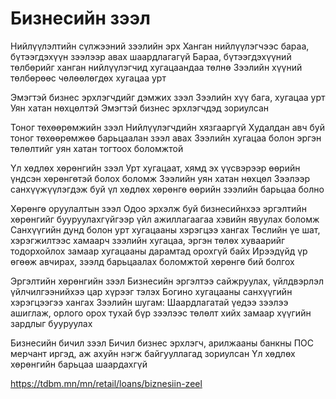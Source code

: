 # Бизнесийн зээл
Нийлүүлэлтийн сүлжээний зээлийн эрх
Ханган нийлүүлэгчээс бараа, бүтээгдэхүүн зээлээр авах шаардлагагүй
Бараа, бүтээгдэхүүний төлбөрийг ханган нийлүүлэгчид хугацаандаа төлнө
Зээлийн хүүний төлбөрөөс чөлөөлөгдөх хугацаа урт

Эмэгтэй бизнес эрхлэгчдийг дэмжих зээл
Зээлийн хүү бага, хугацаа урт
Уян хатан нөхцөлтэй
Эмэгтэй бизнес эрхлэгчдэд зориулсан

Тоног төхөөрөмжийн зээл
Нийлүүлэгчдийн хязгааргүй
Худалдан авч буй тоног төхөөрөмжөө барьцаалан зээл авах
Зээлийн хугацаа болон эргэн төлөлтийг уян хатан тогтоох боломжтой

Үл хөдлөх хөрөнгийн зээл
Урт хугацаат, хямд эх үүсвэрээр өөрийн үндсэн хөрөнгөтэй болох боломж
Зээлийн уян хатан нөхцөл
Зээлээр санхүүжүүлэгдэж буй үл хөдлөх хөрөнгө өөрийн зээлийн барьцаа болно

Хөрөнгө оруулалтын зээл
Одоо эрхэлж буй бизнесийнхээ эргэлтийн хөрөнгийг бууруулахгүйгээр үйл ажиллагаагаа хэвийн явуулах боломж
Санхүүгийн дунд болон урт хугацааны хэрэгцээ хангах
Төслийн үе шат, хэрэгжилтээс хамаарч зээлийн хугацаа, эргэн төлөх хуваарийг тодорхойлох замаар хугацааны дарамтад орохгүй байх
Ирээдүйд үр өгөөж авчирах, зээлд барьцаалах боломжтой хөрөнгө бий болгох

Эргэлтийн хөрөнгийн зээл
Бизнесийн эргэлтээ сайжруулах, үйлдвэрлэл үйлчилгээнийхээ цар хүрээг тэлэх
Богино хугацааны санхүүгийн хэрэгцээгээ хангах
Зээлийн шугам: Шаардлагатай үедээ зээлээ ашиглаж, орлого орох тухай бүр зээлээс төлөлт хийх замаар хүүгийн зардлыг бууруулах

Бизнесийн бичил зээл
Бичил бизнес эрхлэгч, арилжааны банкны ПОС  мерчант иргэд, аж ахуйн нэгж байгууллагад зориулсан
Үл хөдлөх хөрөнгийн барьцаа шаардахгүй

https://tdbm.mn/mn/retail/loans/biznesiin-zeel